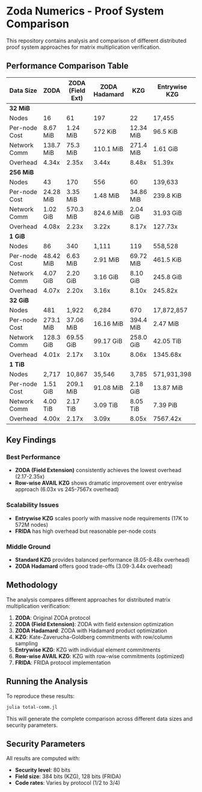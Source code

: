 # Zoda Numerics - Proof System Comparison

This repository contains analysis and comparison of different distributed proof system approaches for matrix multiplication verification.

## Performance Comparison Table

| Data Size     | ZODA      | ZODA (Field Ext) | ZODA Hadamard | KZG       | Entrywise KZG | Row-wise AVAIL KZG | FRIDA         |
| ------------- | --------- | ---------------- | ------------- | --------- | ------------- | ------------------ | ------------- |
| **32 MiB**    |           |                  |               |           |               |                    |               |
| Nodes         | 16        | 61               | 197           | 22        | 17,455        | 17,477             | 35,546        |
| Per-node Cost | 8.67 MiB  | 1.24 MiB         | 572 KiB       | 12.34 MiB | 96.5 KiB      | 11.3 KiB           | 799 KiB       |
| Network Comm  | 138.7 MiB | 75.3 MiB         | 110.1 MiB     | 271.4 MiB | 1.61 GiB      | 192.8 MiB          | 27.08 GiB     |
| Overhead      | 4.34x     | 2.35x            | 3.44x         | 8.48x     | 51.39x        | 6.03x              | 866.66x       |
| **256 MiB**   |           |                  |               |           |               |                    |               |
| Nodes         | 43        | 170              | 556           | 60        | 139,633       | 139,811            | 284,360       |
| Per-node Cost | 24.28 MiB | 3.35 MiB         | 1.48 MiB      | 34.86 MiB | 239.8 KiB     | 11.3 KiB           | 1.01 MiB      |
| Network Comm  | 1.02 GiB  | 570.3 MiB        | 824.6 MiB     | 2.04 GiB  | 31.93 GiB     | 1.51 GiB           | 272.7 GiB     |
| Overhead      | 4.08x     | 2.23x            | 3.22x         | 8.17x     | 127.73x       | 6.03x              | 1090.64x      |
| **1 GiB**     |           |                  |               |           |               |                    |               |
| Nodes         | 86        | 340              | 1,111         | 119       | 558,528       | 559,242            | 1,137,439     |
| Per-node Cost | 48.42 MiB | 6.63 MiB         | 2.91 MiB      | 69.72 MiB | 461.5 KiB     | 11.3 KiB           | 1.10 MiB      |
| Network Comm  | 4.07 GiB  | 2.20 GiB         | 3.16 GiB      | 8.10 GiB  | 245.8 GiB     | 6.03 GiB           | 1.19 TiB      |
| Overhead      | 4.07x     | 2.20x            | 3.16x         | 8.10x     | 245.82x       | 6.03x              | 1218.73x      |
| **32 GiB**    |           |                  |               |           |               |                    |               |
| Nodes         | 481       | 1,922            | 6,284         | 670       | 17,872,857    | 17,895,698         | 36,398,029    |
| Per-node Cost | 273.1 MiB | 37.06 MiB        | 16.16 MiB     | 394.4 MiB | 2.47 MiB      | 11.3 KiB           | 1.47 MiB      |
| Network Comm  | 128.3 GiB | 69.55 GiB        | 99.17 GiB     | 258.0 GiB | 42.05 TiB     | 192.8 GiB          | 51.09 TiB     |
| Overhead      | 4.01x     | 2.17x            | 3.10x         | 8.06x     | 1345.68x      | 6.03x              | 1634.83x      |
| **1 TiB**     |           |                  |               |           |               |                    |               |
| Nodes         | 2,717     | 10,867           | 35,546        | 3,785     | 571,931,398   | 572,662,307        | 1,164,736,894 |
| Per-node Cost | 1.51 GiB  | 209.1 MiB        | 91.08 MiB     | 2.18 GiB  | 13.87 MiB     | 11.3 KiB           | 1.93 MiB      |
| Network Comm  | 4.00 TiB  | 2.17 TiB         | 3.09 TiB      | 8.05 TiB  | 7.39 PiB      | 6.03 TiB           | 2.10 PiB      |
| Overhead      | 4.00x     | 2.17x            | 3.09x         | 8.05x     | 7567.42x      | 6.03x              | 2146.92x      |

## Key Findings

### Best Performance

- **ZODA (Field Extension)** consistently achieves the lowest overhead (2.17-2.35x)
- **Row-wise AVAIL KZG** shows dramatic improvement over entrywise approach (6.03x vs 245-7567x overhead)

### Scalability Issues

- **Entrywise KZG** scales poorly with massive node requirements (17K to 572M nodes)
- **FRIDA** has high overhead but reasonable per-node costs

### Middle Ground

- **Standard KZG** provides balanced performance (8.05-8.48x overhead)
- **ZODA Hadamard** offers good trade-offs (3.09-3.44x overhead)

## Methodology

The analysis compares different approaches for distributed matrix multiplication verification:

1. **ZODA**: Original ZODA protocol
2. **ZODA (Field Extension)**: ZODA with field extension optimization
3. **ZODA Hadamard**: ZODA with Hadamard product optimization
4. **KZG**: Kate-Zaverucha-Goldberg commitments with row/column sampling
5. **Entrywise KZG**: KZG with individual element commitments
6. **Row-wise AVAIL KZG**: KZG with row-wise commitments (optimized)
7. **FRIDA**: FRIDA protocol implementation

## Running the Analysis

To reproduce these results:

```bash
julia total-comm.jl
```

This will generate the complete comparison across different data sizes and security parameters.

## Security Parameters

All results are computed with:

- **Security level**: 80 bits
- **Field size**: 384 bits (KZG), 128 bits (FRIDA)
- **Code rates**: Varies by protocol (1/2 to 3/4)

